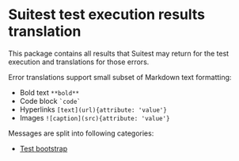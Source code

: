 # Suitest test execution results translation

This package contains all results that Suitest may return for the test execution and translations for those errors.

Error translations support small subset of Markdown text formatting:

* Bold text `**bold**`
* Code block `` `code` ``
* Hyperlinks `[text](url){attribute: 'value'}`
* Images `![caption](src){attribute: 'value'}`

Messages are split into following categories:

* [Test bootstrap](docs/bootstrap.md)
